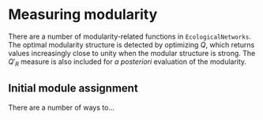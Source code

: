 # Measuring modularity

There are a number of modularity-related functions in `EcologicalNetworks`. The
optimal modularity structure is detected by optimizing $Q$, which returns
values increasingly close to unity when the modular structure is strong. The
$Q'_R$ measure is also included for *a posteriori* evaluation of the
modularity.

## Initial module assignment

There are a number of ways to...
